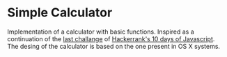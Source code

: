# Simple Calculator
Implementation of a calculator with basic functions. Inspired as a continuation of the [last challange](https://www.hackerrank.com/challenges/js10-binary-calculator?hr_b=1) of [Hackerrank's 10 days of Javascript](https://www.hackerrank.com/domains/tutorials/10-days-of-javascript). The desing of the calculator is based on the one present in OS X systems.
